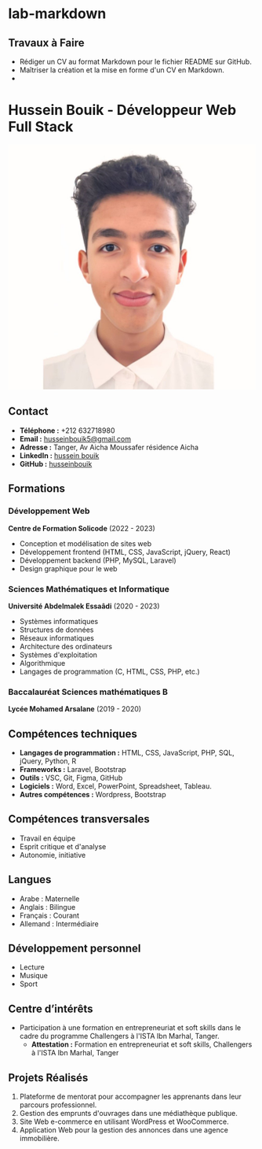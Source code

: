# lab-markdown
## Travaux à Faire
- Rédiger un CV au format Markdown pour le fichier README sur GitHub.
- Maîtriser la création et la mise en forme d'un CV en Markdown.
- 
# Hussein Bouik - Développeur Web Full Stack

![Project Logo](hussein.jpg)
## Contact
- **Téléphone :** +212 632718980
- **Email :** husseinbouik5@gmail.com
- **Adresse :** Tanger, Av Aicha Moussafer résidence Aicha
- **LinkedIn :** [hussein bouik](https://www.linkedin.com/in/husseinbouik)
- **GitHub :** [husseinbouik](https://github.com/husseinbouik)

## Formations
### Développement Web
**Centre de Formation Solicode** (2022 - 2023)
- Conception et modélisation de sites web
- Développement frontend (HTML, CSS, JavaScript, jQuery, React)
- Développement backend (PHP, MySQL, Laravel)
- Design graphique pour le web

### Sciences Mathématiques et Informatique
**Université Abdelmalek Essaâdi** (2020 - 2023)
- Systèmes informatiques
- Structures de données
- Réseaux informatiques
- Architecture des ordinateurs
- Systèmes d'exploitation
- Algorithmique
- Langages de programmation (C, HTML, CSS, PHP, etc.)


### Baccalauréat Sciences mathématiques B
**Lycée Mohamed Arsalane** (2019 - 2020)

## Compétences techniques
- **Langages de programmation :** HTML, CSS, JavaScript, PHP, SQL, jQuery, Python, R
- **Frameworks :** Laravel, Bootstrap
- **Outils :** VSC, Git, Figma, GitHub
- **Logiciels :** Word, Excel, PowerPoint, Spreadsheet, Tableau.
- **Autres compétences :** Wordpress, Bootstrap

## Compétences transversales
- Travail en équipe
- Esprit critique et d'analyse
- Autonomie, initiative

## Langues
- Arabe : Maternelle
- Anglais : Bilingue
- Français : Courant
- Allemand : Intermédiaire

## Développement personnel
- Lecture
- Musique
- Sport

## Centre d’intérêts
- Participation à une formation en entrepreneuriat et soft skills dans le cadre du programme Challengers à l'ISTA Ibn Marhal, Tanger.
  - **Attestation :** Formation en entrepreneuriat et soft skills, Challengers à l'ISTA Ibn Marhal, Tanger

## Projets Réalisés
1. Plateforme de mentorat pour accompagner les apprenants dans leur parcours professionnel.
2. Gestion des emprunts d'ouvrages dans une médiathèque publique.
3. Site Web e-commerce en utilisant WordPress et WooCommerce.
4. Application Web pour la gestion des annonces dans une agence immobilière.
